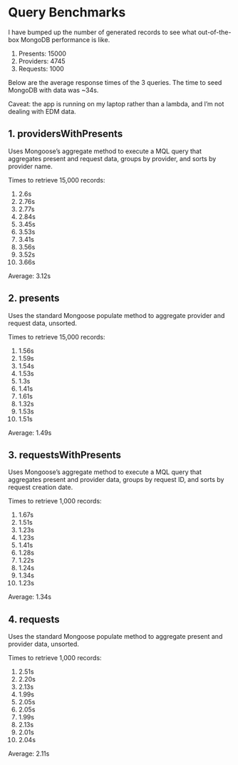 # Query Benchmarks

I have bumped up the number of generated records to see what out-of-the-box MongoDB performance is like.

1. Presents: 15000
2. Providers: 4745
3. Requests: 1000

Below are the average response times of the 3 queries. The time to seed MongoDB with data was ~34s.

Caveat: the app is running on my laptop rather than a lambda, and I’m not dealing with EDM data.

## 1. providersWithPresents

Uses Mongoose’s aggregate method to execute a MQL query that aggregates present and request data, groups by provider, and sorts by provider name.

Times to retrieve 15,000 records:

1.  2.6s
2.  2.76s
3.  2.77s
4.  2.84s
5.  3.45s
6.  3.53s
7.  3.41s
8.  3.56s
9.  3.52s
10. 3.66s

Average: 3.12s

## 2. presents

Uses the standard Mongoose populate method to aggregate provider and request data, unsorted.

Times to retrieve 15,000 records:

1.  1.56s
2.  1.59s
3.  1.54s
4.  1.53s
5.  1.3s
6.  1.41s
7.  1.61s
8.  1.32s
9.  1.53s
10. 1.51s

Average: 1.49s

## 3. requestsWithPresents

Uses Mongoose’s aggregate method to execute a MQL query that aggregates present and provider data, groups by request ID, and sorts by request creation date.

Times to retrieve 1,000 records:

1.  1.67s
2.  1.51s
3.  1.23s
4.  1.23s
5.  1.41s
6.  1.28s
7.  1.22s
8.  1.24s
9.  1.34s
10. 1.23s

Average: 1.34s

## 4. requests

Uses the standard Mongoose populate method to aggregate present and provider data, unsorted.

Times to retrieve 1,000 records:

1.  2.51s
2.  2.20s
3.  2.13s
4.  1.99s
5.  2.05s
6.  2.05s
7.  1.99s
8.  2.13s
9.  2.01s
10. 2.04s

Average: 2.11s
